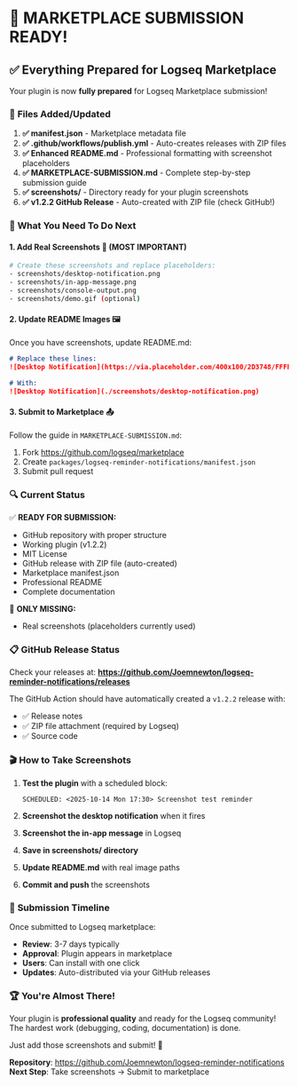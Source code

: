 # 🚀 MARKETPLACE SUBMISSION READY!

## ✅ **Everything Prepared for Logseq Marketplace**

Your plugin is now **fully prepared** for Logseq Marketplace submission!

### 📁 **Files Added/Updated**

1. **✅ manifest.json** - Marketplace metadata file
2. **✅ .github/workflows/publish.yml** - Auto-creates releases with ZIP files
3. **✅ Enhanced README.md** - Professional formatting with screenshot placeholders
4. **✅ MARKETPLACE-SUBMISSION.md** - Complete step-by-step submission guide
5. **✅ screenshots/** - Directory ready for your plugin screenshots
6. **✅ v1.2.2 GitHub Release** - Auto-created with ZIP file (check GitHub!)

### 🎯 **What You Need To Do Next**

#### 1. **Add Real Screenshots** 📸 (MOST IMPORTANT)
```bash
# Create these screenshots and replace placeholders:
- screenshots/desktop-notification.png
- screenshots/in-app-message.png  
- screenshots/console-output.png
- screenshots/demo.gif (optional)
```

#### 2. **Update README Images** 🖼️
Once you have screenshots, update README.md:
```markdown
# Replace these lines:
![Desktop Notification](https://via.placeholder.com/400x100/2D3748/FFFFFF?text=Desktop+Notification+Screenshot)

# With:
![Desktop Notification](./screenshots/desktop-notification.png)
```

#### 3. **Submit to Marketplace** 📤
Follow the guide in `MARKETPLACE-SUBMISSION.md`:
1. Fork https://github.com/logseq/marketplace
2. Create `packages/logseq-reminder-notifications/manifest.json`
3. Submit pull request

### 🔍 **Current Status**

✅ **READY FOR SUBMISSION:**
- GitHub repository with proper structure
- Working plugin (v1.2.2)
- MIT License  
- GitHub release with ZIP file (auto-created)
- Marketplace manifest.json
- Professional README
- Complete documentation

🔧 **ONLY MISSING:**
- Real screenshots (placeholders currently used)

### 📋 **GitHub Release Status**

Check your releases at:
**https://github.com/Joemnewton/logseq-reminder-notifications/releases**

The GitHub Action should have automatically created a `v1.2.2` release with:
- ✅ Release notes
- ✅ ZIP file attachment (required by Logseq)
- ✅ Source code

### 🎬 **How to Take Screenshots**

1. **Test the plugin** with a scheduled block:
   ```
   SCHEDULED: <2025-10-14 Mon 17:30> Screenshot test reminder
   ```

2. **Screenshot the desktop notification** when it fires

3. **Screenshot the in-app message** in Logseq

4. **Save in screenshots/ directory**

5. **Update README.md** with real image paths

6. **Commit and push** the screenshots

### 📧 **Submission Timeline**

Once submitted to Logseq marketplace:
- **Review**: 3-7 days typically
- **Approval**: Plugin appears in marketplace
- **Users**: Can install with one click
- **Updates**: Auto-distributed via your GitHub releases

### 🏆 **You're Almost There!**

Your plugin is **professional quality** and ready for the Logseq community! The hardest work (debugging, coding, documentation) is done. 

Just add those screenshots and submit! 🚀

**Repository**: https://github.com/Joemnewton/logseq-reminder-notifications  
**Next Step**: Take screenshots → Submit to marketplace